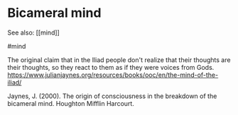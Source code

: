 # Bicameral mind

See also: [[mind]]

#mind


The original claim that in the Iliad people don't realize that their thoughts are their thoughts, so they react to them as if they were voices from Gods.
https://www.julianjaynes.org/resources/books/ooc/en/the-mind-of-the-iliad/

Jaynes, J. (2000). The origin of consciousness in the breakdown of the bicameral mind. Houghton Mifflin Harcourt.